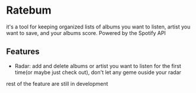 # Ratebum

it's a tool for keeping organized lists of albums you want to listen, artist you want to save, and your albums score. Powered by the Spotify API

## Features

- Radar: add and delete albums or artist you want to listen for the first time(or maybe just check out), don't let any geme ouside your radar

rest of the feature are still in development



